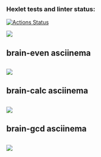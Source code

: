 ### Hexlet tests and linter status:
[![Actions Status](https://github.com/giantello12/python-project-49/actions/workflows/hexlet-check.yml/badge.svg)](https://github.com/giantello12/python-project-49/actions)

<a href="https://codeclimate.com/github/giantello12/python-project-49/maintainability"><img src="https://api.codeclimate.com/v1/badges/259cf238e5b3fc8f2e13/maintainability" /></a>

<h2>brain-even asciinema<h2>
<a href="https://asciinema.org/a/PVqSVKYu0PsrbtGqmEm6q70d7" target="_blank"><img src="https://asciinema.org/a/PVqSVKYu0PsrbtGqmEm6q70d7.svg" /></a>

<h2>brain-calc asciinema<h2>
<a href="https://asciinema.org/a/R9W2zY6MwaJZg4q3bLpts9AIn" target="_blank"><img src="https://asciinema.org/a/R9W2zY6MwaJZg4q3bLpts9AIn.svg" /></a>

<h2>brain-gcd asciinema<h2>
<a href="https://asciinema.org/a/ZVcqdHsgdWUMzYqjZaN1BvDEK" target="_blank"><img src="https://asciinema.org/a/ZVcqdHsgdWUMzYqjZaN1BvDEK.svg" /></a>